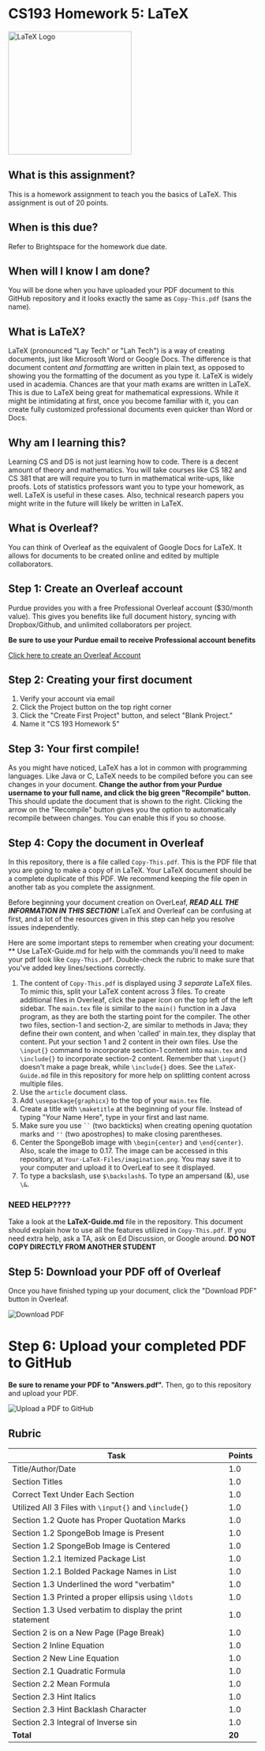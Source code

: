 # CS193 Homework 5: LaTeX

<img src="https://upload.wikimedia.org/wikipedia/commons/9/92/LaTeX_logo.svg" alt="LaTeX Logo" width="250">

## What is this assignment?

This is a homework assignment to teach you the basics of LaTeX.  This assignment is out of 20 points.

## When is this due?

Refer to Brightspace for the homework due date.

## When will I know I am done?

You will be done when you have uploaded your PDF document to this GitHub repository and it looks exactly the same as `Copy-This.pdf` (sans the name).

## What is LaTeX?

LaTeX (pronounced "Lay Tech" or "Lah Tech") is a way of creating documents, just like Microsoft Word or Google Docs.  The difference is that document content *and formatting* are written in plain text, as opposed to showing you the formatting of the document as you type it.  LaTeX is widely used in academia.  Chances are that your math exams are written in LaTeX.  This is due to LaTeX being great for mathematical expressions.  While it might be intimidating at first, once you become familiar with it, you can create fully customized professional documents even quicker than Word or Docs.   

## Why am I learning this?

Learning CS and DS is not just learning how to code.  There is a decent amount of theory and mathematics.  You will take courses like CS 182 and CS 381 that are will require you to turn in mathematical write-ups, like proofs.  Lots of statistics professors want you to type your homework, as well.  LaTeX is useful in these cases.  Also, technical research papers you might write in the future will likely be written in LaTeX.  

## What is Overleaf?

You can think of Overleaf as the equivalent of Google Docs for LaTeX.  It allows for documents to be created online and edited by multiple collaborators.

## Step 1: Create an Overleaf account

Purdue provides you with a free Professional Overleaf account ($30/month value).  This gives you benefits like full document history, syncing with Dropbox/Github, and unlimited collaborators per project.  

**Be sure to use your Purdue email to receive Professional account benefits**

[Click here to create an Overleaf Account](https://www.overleaf.com/edu/purdue)

## Step 2: Creating your first document

1. Verify your account via email
2. Click the Project button on the top right corner
3. Click the "Create First Project" button, and select "Blank Project."  
4. Name it "CS 193 Homework 5" 

## Step 3: Your first compile!

As you might have noticed, LaTeX has a lot in common with programming languages.  Like Java or C, LaTeX needs to be compiled before you can see changes in your document.  **Change the author from your Purdue username to your full name, and click the big green "Recompile" button.**  This should update the document that is shown to the right.  Clicking the arrow on the "Recompile" button gives you the option to automatically recompile between changes.  You can enable this if you so choose.

## Step 4: Copy the document in Overleaf

In this repository, there is a file called `Copy-This.pdf`.  This is the PDF file that you are going to make a copy of in LaTeX.  Your LaTeX document should be a complete duplicate of this PDF. We recommend keeping the file open in another tab as you complete the assignment.

Before beginning your document creation on OverLeaf, ***READ ALL THE INFORMATION IN THIS SECTION!*** LaTeX and Overleaf can be confusing at first, and a lot of the resources given in this step can help you resolve issues independently.

Here are some important steps to remember when creating your document: \
** Use LaTeX-Guide.md for help with the commands you'll need to make your pdf look like `Copy-This.pdf`. Double-check the rubric to make sure that you've added key lines/sections correctly. 

1. The content of `Copy-This.pdf` is displayed using _3 separate_ LaTeX files. To mimic this, split your LaTeX content across 3 files.  To create additional files in Overleaf, click the paper icon on the top left of the left sidebar.  The `main.tex` file is similar to the `main()` function in a Java program, as they are both the starting point for the compiler.  The other two files, section-1 and section-2, are similar to methods in Java; they define their own content, and when 'called' in main.tex, they display that content. Put your section 1 and 2 content in their own files.  Use the `\input{}` command to incorporate section-1 content into `main.tex` and `\include{}` to incorporate section-2 content.  Remember that `\input{}` doesn't make a page break, while `\include{}` does.  See the `LaTeX-Guide.md` file in this repository for more help on splitting content across multiple files.
2. Use the `article` document class.
3. Add `\usepackage{graphicx}` to the top of your `main.tex` file.
4. Create a title with `\maketitle` at the beginning of your file.  Instead of typing "Your Name Here", type in your first and last name.
5. Make sure you use ``` `` ``` (two backticks) when creating opening quotation marks and `''` (two apostrophes) to make closing parentheses. 
6. Center the SpongeBob image with `\begin{center}` and `\end{center}`.  Also, scale the image to 0.17. The image can be accessed in this repository, at `Your-LaTeX-Files/imagination.png`. You may save it to your computer and upload it to OverLeaf to see it displayed. 
7. To type a backslash, use `$\backslash$`.  To type an ampersand (&), use `\&`.


### NEED HELP????

Take a look at the **LaTeX-Guide.md** file in the repository.  This document should explain how to use all the features utilized in `Copy-This.pdf`.  If you need extra help, ask a TA, ask on Ed Discussion, or Google around.  **DO NOT COPY DIRECTLY FROM ANOTHER STUDENT**

## Step 5: Download your PDF off of Overleaf

Once you have finished typing up your document, click the "Download PDF" button in Overleaf.

![Download PDF](https://user-images.githubusercontent.com/25762130/97811772-a9fcb280-1c4a-11eb-8c53-7cb498ed12ec.png)

# Step 6: Upload your completed PDF to GitHub

**Be sure to rename your PDF to "Answers.pdf".**  Then, go to this repository and upload your PDF.

![Upload a PDF to GitHub](https://user-images.githubusercontent.com/25762130/97811705-46728500-1c4a-11eb-8ffb-06e682b0c841.png)

## Rubric

| Task                                                      | Points |
| -----                                                     | ------ |
| Title/Author/Date                                         | 1.0    |
| Section Titles                                            | 1.0    |
| Correct Text Under Each Section                           | 1.0    |
| Utilized All 3 Files with `\input{}` and `\include{}`     | 1.0    |
| Section 1.2 Quote has Proper Quotation Marks              | 1.0    |
| Section 1.2 SpongeBob Image is Present                    | 1.0    |
| Section 1.2 SpongeBob Image is Centered                   | 1.0    |
| Section 1.2.1 Itemized Package List                       | 1.0    |
| Section 1.2.1 Bolded Package Names in List                | 1.0    |
| Section 1.3 Underlined the word "verbatim"                | 1.0    |
| Section 1.3 Printed a proper ellipsis using `\ldots`      | 1.0    |
| Section 1.3 Used verbatim to display the print statement  | 1.0    |
| Section 2 is on a New Page (Page Break)                   | 1.0    |
| Section 2 Inline Equation                                 | 1.0    |
| Section 2 New Line Equation                               | 1.0    |
| Section 2.1 Quadratic Formula                             | 1.0    |
| Section 2.2 Mean Formula                                  | 1.0    |
| Section 2.3 Hint Italics                                  | 1.0    |
| Section 2.3 Hint Backlash Character                       | 1.0    |
| Section 2.3 Integral of Inverse sin                       | 1.0    |
| **Total**                                                 | **20** |
